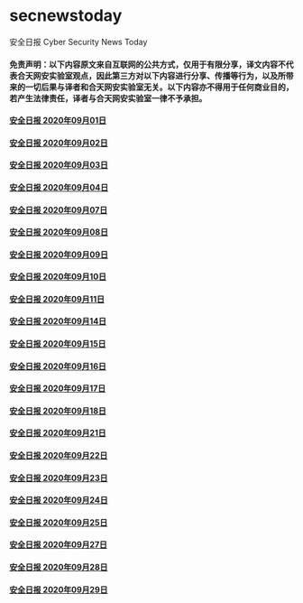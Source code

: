 # secnewstoday

安全日报 Cyber Security News Today

#### 免责声明：以下内容原文来自互联网的公共方式，仅用于有限分享，译文内容不代表合天网安实验室观点，因此第三方对以下内容进行分享、传播等行为，以及所带来的一切后果与译者和合天网安实验室无关。以下内容亦不得用于任何商业目的，若产生法律责任，译者与合天网安实验室一律不予承担。

#### [安全日报 2020年09月01日](https://github.com/hetianlab/secnewstoday/blob/master/Sept.2020/secnews-20200901.md)
#### [安全日报 2020年09月02日](https://github.com/hetianlab/secnewstoday/blob/master/Sept.2020/secnews-20200902.md)
#### [安全日报 2020年09月03日](https://github.com/hetianlab/secnewstoday/blob/master/Sept.2020/secnews-20200903.md)
#### [安全日报 2020年09月04日](https://github.com/hetianlab/secnewstoday/blob/master/Sept.2020/secnews-20200904.md)
#### [安全日报 2020年09月07日](https://github.com/hetianlab/secnewstoday/blob/master/Sept.2020/secnews-20200907.md)
#### [安全日报 2020年09月08日](https://github.com/hetianlab/secnewstoday/blob/master/Sept.2020/secnews-20200908.md)
#### [安全日报 2020年09月09日](https://github.com/hetianlab/secnewstoday/blob/master/Sept.2020/secnews-20200909.md)
#### [安全日报 2020年09月10日](https://github.com/hetianlab/secnewstoday/blob/master/Sept.2020/secnews-20200910.md)
#### [安全日报 2020年09月11日](https://github.com/hetianlab/secnewstoday/blob/master/Sept.2020/secnews-20200911.md)
#### [安全日报 2020年09月14日](https://github.com/hetianlab/secnewstoday/blob/master/Sept.2020/secnews-20200914.md)
#### [安全日报 2020年09月15日](https://github.com/hetianlab/secnewstoday/blob/master/Sept.2020/secnews-20200915.md)
#### [安全日报 2020年09月16日](https://github.com/hetianlab/secnewstoday/blob/master/Sept.2020/secnews-20200916.md)
#### [安全日报 2020年09月17日](https://github.com/hetianlab/secnewstoday/blob/master/Sept.2020/secnews-20200917.md)
#### [安全日报 2020年09月18日](https://github.com/hetianlab/secnewstoday/blob/master/Sept.2020/secnews-20200918.md)
#### [安全日报 2020年09月21日](https://github.com/hetianlab/secnewstoday/blob/master/Sept.2020/secnews-20200921.md)
#### [安全日报 2020年09月22日](https://github.com/hetianlab/secnewstoday/blob/master/Sept.2020/secnews-20200922.md)
#### [安全日报 2020年09月23日](https://github.com/hetianlab/secnewstoday/blob/master/Sept.2020/secnews-20200923.md)
#### [安全日报 2020年09月24日](https://github.com/hetianlab/secnewstoday/blob/master/Sept.2020/secnews-20200924.md)
#### [安全日报 2020年09月25日](https://github.com/hetianlab/secnewstoday/blob/master/Sept.2020/secnews-20200925.md)
#### [安全日报 2020年09月27日](https://github.com/hetianlab/secnewstoday/blob/master/Sept.2020/secnews-20200927.md)
#### [安全日报 2020年09月28日](https://github.com/hetianlab/secnewstoday/blob/master/Sept.2020/secnews-20200928.md)
#### [安全日报 2020年09月29日](https://github.com/hetianlab/secnewstoday/blob/master/Sept.2020/secnews-20200929.md)
